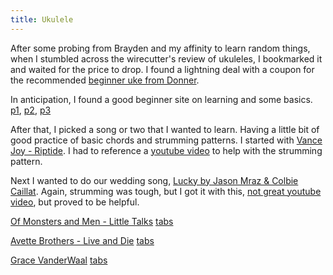 ```yaml
---
title: Ukulele
---
```


After some probing from Brayden and my affinity to learn random things, when I stumbled across the wirecutter's review of ukuleles, I bookmarked it and waited for the price to drop.  I found a lightning deal with a coupon for the recommended [beginner uke from Donner](https://www.amazon.com/gp/product/B01M1L6OSX).

In anticipation, I found a good beginner site on learning and some basics.  [p1](http://willgrovewhite.com/learning-to-play-the-ukulele-lesson-one/), [p2](http://willgrovewhite.com/learning-to-play-the-ukulele-lesson-two/), [p3](http://willgrovewhite.com/learning-to-play-the-ukulele-lesson-three/)

After that, I picked a song or two that I wanted to learn.  Having a little bit of good practice of basic chords and strumming patterns.  I started with [Vance Joy - Riptide](https://liveukulele.com/songs/riptide-vance-joy/).  I had to reference a [youtube video](https://www.youtube.com/watch?v=98OyES12wIM) to help with the strumming pattern.

Next I wanted to do our wedding song, [Lucky by Jason Mraz & Colbie Caillat](http://ukulelecheats.com/jason-mraz-lucky-ukulele-chords/).  Again, strumming was tough, but I got it with this, [not great youtube video](https://www.youtube.com/watch?v=IMIkRFbm6nc), but proved to be helpful.

[Of Monsters and Men - Little Talks](https://youtu.be/W8QUU3b5hGE?t=18s)  [tabs](https://www.ukulele-tabs.com/uke-songs/of-monsters-and-men/little-talks-uke-tab-21874.html)  

[Avette Brothers - Live and Die](https://www.youtube.com/watch?v=-lbPzMV-Zs8) [tabs](http://ukulelecheats.com/the-avett-brothers-live-and-die-ukulele-chords/)  

[Grace VanderWaal](https://youtu.be/s5wY5oPLJgY?t=32s)  [tabs](https://ukutabs.com/g/grace-vanderwaal/i-dont-know-my-name/)  
